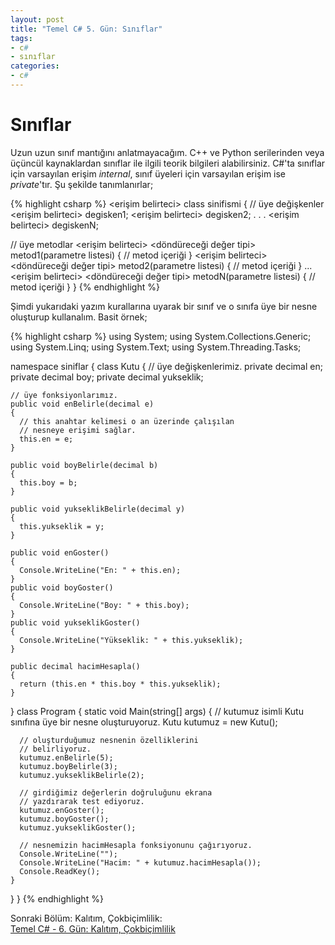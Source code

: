 ```yaml
---
layout: post
title: "Temel C# 5. Gün: Sınıflar"
tags:
- c#
- sınıflar
categories:
- c#
---
```


# **Sınıflar**  
Uzun uzun sınıf mantığını anlatmayacağım. C++ ve Python serilerinden veya üçüncül kaynaklardan sınıflar ile ilgili teorik bilgileri alabilirsiniz. C#'ta sınıflar için varsayılan erişim *internal*, sınıf üyeleri için varsayılan erişim ise *private*'tır. Şu şekilde tanımlanırlar;  

{% highlight csharp %}
<erişim belirteci> class  sinifismi
{
   // üye değişkenler
   <erişim belirteci> <veri tipi> degisken1;
   <erişim belirteci> <veri tipi> degisken2;
   .
   .
   .
   <erişim belirteci> <veri tipi> degiskenN;

   // üye metodlar
   <erişim belirteci> <döndüreceği değer tipi> metod1(parametre listesi)
   {
      // metod içeriği
   }
   <erişim belirteci> <döndüreceği değer tipi> metod2(parametre listesi)
   {
      // metod içeriği
   }
   ...
   <erişim belirteci> <döndüreceği değer tipi> metodN(parametre listesi)
   {
      // metod içeriği
   }
}
{% endhighlight %}  


Şimdi yukarıdaki yazım kurallarına uyarak bir sınıf ve o sınıfa üye bir nesne oluşturup kullanalım. Basit örnek;  

{% highlight csharp %}
using System;
using System.Collections.Generic;
using System.Linq;
using System.Text;
using System.Threading.Tasks;

namespace siniflar
{
  class Kutu
  {
    // üye değişkenlerimiz.
    private decimal en;
    private decimal boy;
    private decimal yukseklik;

    // üye fonksiyonlarımız.
    public void enBelirle(decimal e)
    {
      // this anahtar kelimesi o an üzerinde çalışılan
      // nesneye erişimi sağlar.
      this.en = e;
    }

    public void boyBelirle(decimal b)
    {
      this.boy = b;
    }

    public void yukseklikBelirle(decimal y)
    {
      this.yukseklik = y;
    }

    public void enGoster()
    {
      Console.WriteLine("En: " + this.en);
    }
    public void boyGoster()
    {
      Console.WriteLine("Boy: " + this.boy);
    }
    public void yukseklikGoster()
    {
      Console.WriteLine("Yükseklik: " + this.yukseklik);
    }

    public decimal hacimHesapla()
    {
      return (this.en * this.boy * this.yukseklik);
    }
  }
  class Program
  {
    static void Main(string[] args)
    {
      // kutumuz isimli Kutu sınıfına üye bir nesne oluşturuyoruz.
      Kutu kutumuz = new Kutu();

      // oluşturduğumuz nesnenin özelliklerini
      // belirliyoruz.
      kutumuz.enBelirle(5);
      kutumuz.boyBelirle(3);
      kutumuz.yukseklikBelirle(2);

      // girdiğimiz değerlerin doğruluğunu ekrana
      // yazdırarak test ediyoruz.
      kutumuz.enGoster();
      kutumuz.boyGoster();
      kutumuz.yukseklikGoster();

      // nesnemizin hacimHesapla fonksiyonunu çağırıyoruz.
      Console.WriteLine("");
      Console.WriteLine("Hacim: " + kutumuz.hacimHesapla());
      Console.ReadKey();
    }
  }
}
{% endhighlight %}  

Sonraki Bölüm: Kalıtım, Çokbiçimlilik:  
[Temel C# - 6. Gün: Kalıtım, Çokbiçimlilik][1]  


[1]: /temel-csharp-altinci-gun-kalitim-cokbicimlilik/
